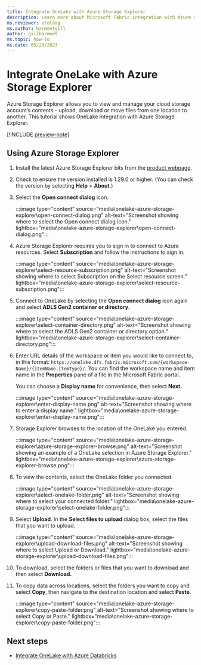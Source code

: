 ```yaml
---
title: Integrate OneLake with Azure Storage Explorer
description: Learn more about Microsoft Fabric integration with Azure Storage Explorer. Once you connect you can browse existing data, download it, add new tables or files, and move them from one location to another.
ms.reviewer: eloldag
ms.author: harmeetgill
author: gillharmeet
ms.topic: how-to
ms.date: 05/23/2023
---
```


# Integrate OneLake with Azure Storage Explorer

Azure Storage Explorer allows you to view and manage your cloud storage account’s contents - upload, download or move files from one location to another. This tutorial shows OneLake integration with Azure Storage Explorer.

[!INCLUDE [preview-note](../includes/preview-note.md)]

## Using Azure Storage Explorer

1. Install the latest Azure Storage Explorer bits from the [product webpage](https://azure.microsoft.com/features/storage-explorer/).

1. Check to ensure the version installed is 1.29.0 or higher. (You can check the version by selecting **Help** > **About**.)

1. Select the **Open** **connect** **dialog** icon.

   :::image type="content" source="media\onelake-azure-storage-explorer\open-connect-dialog.png" alt-text="Screenshot showing where to select the Open connect dialog icon." lightbox="media\onelake-azure-storage-explorer\open-connect-dialog.png":::

1. Azure Storage Explorer requires you to sign in to connect to Azure resources. Select **Subscription** and follow the instructions to sign in.

   :::image type="content" source="media\onelake-azure-storage-explorer\select-resource-subscription.png" alt-text="Screenshot showing where to select Subscription on the Select resource screen." lightbox="media\onelake-azure-storage-explorer\select-resource-subscription.png":::

1. Connect to OneLake by selecting the **Open connect dialog** icon again and select **ADLS Gen2 container or directory**.

   :::image type="content" source="media\onelake-azure-storage-explorer\select-container-directory.png" alt-text="Screenshot showing where to select the ADLS Gen2 container or directory option." lightbox="media\onelake-azure-storage-explorer\select-container-directory.png":::

1. Enter URL details of the workspace or item you would like to connect to, in this format: `https://onelake.dfs.fabric.microsoft.com/{workspace-Name}/{itemName.itemType}/`. You can find the workspace name and item name in the **Properties** pane of a file in the Microsoft Fabric portal.

   You can choose a **Display name** for convenience, then select **Next.**

   :::image type="content" source="media\onelake-azure-storage-explorer\enter-display-name.png" alt-text="Screenshot showing where to enter a display name." lightbox="media\onelake-azure-storage-explorer\enter-display-name.png":::

1. Storage Explorer browses to the location of the OneLake you entered.

   :::image type="content" source="media\onelake-azure-storage-explorer\azure-storage-explorer-browse.png" alt-text="Screenshot showing an example of a OneLake selection in Azure Storage Explorer." lightbox="media\onelake-azure-storage-explorer\azure-storage-explorer-browse.png":::

1. To view the contents, select the OneLake folder you connected.

   :::image type="content" source="media\onelake-azure-storage-explorer\select-onelake-folder.png" alt-text="Screenshot showing where to select your connected folder." lightbox="media\onelake-azure-storage-explorer\select-onelake-folder.png":::

1. Select **Upload**. In the **Select files to upload** dialog box, select the files that you want to upload.

   :::image type="content" source="media\onelake-azure-storage-explorer\upload-download-files.png" alt-text="Screenshot showing where to select Upload or Download." lightbox="media\onelake-azure-storage-explorer\upload-download-files.png":::

1. To download, select the folders or files that you want to download and then select **Download.**

1. To copy data across locations, select the folders you want to copy and select **Copy**, then navigate to the destination location and select **Paste**.

   :::image type="content" source="media\onelake-azure-storage-explorer\copy-paste-folder.png" alt-text="Screenshot showing where to select Copy or Paste." lightbox="media\onelake-azure-storage-explorer\copy-paste-folder.png":::

## Next steps

- [Integrate OneLake with Azure Databricks](onelake-azure-databricks.md)
